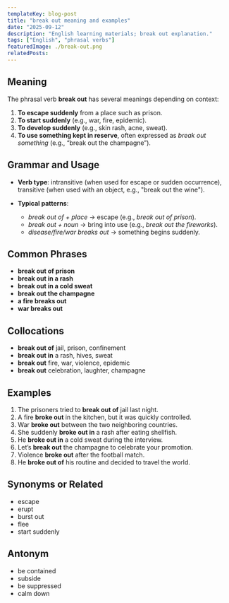 ```yaml
---
templateKey: blog-post
title: "break out meaning and examples"
date: "2025-09-12"
description: "English learning materials; break out explanation."
tags: ["English", "phrasal verbs"]
featuredImage: ./break-out.png
relatedPosts:
---
```


## Meaning

The phrasal verb **break out** has several meanings depending on context:

1. **To escape suddenly** from a place such as prison.
2. **To start suddenly** (e.g., war, fire, epidemic).
3. **To develop suddenly** (e.g., skin rash, acne, sweat).
4. **To use something kept in reserve**, often expressed as _break out something_ (e.g., “break out the champagne”).

## Grammar and Usage

- **Verb type**: intransitive (when used for escape or sudden occurrence), transitive (when used with an object, e.g., "break out the wine").
- **Typical patterns**:

  - _break out of + place_ → escape (e.g., _break out of prison_).
  - _break out + noun_ → bring into use (e.g., _break out the fireworks_).
  - _disease/fire/war breaks out_ → something begins suddenly.

## Common Phrases

- **break out of prison**
- **break out in a rash**
- **break out in a cold sweat**
- **break out the champagne**
- **a fire breaks out**
- **war breaks out**

## Collocations

- **break out of** jail, prison, confinement
- **break out in** a rash, hives, sweat
- **break out** fire, war, violence, epidemic
- **break out** celebration, laughter, champagne

## Examples

1. The prisoners tried to **break out of** jail last night.
2. A fire **broke out** in the kitchen, but it was quickly controlled.
3. War **broke out** between the two neighboring countries.
4. She suddenly **broke out in** a rash after eating shellfish.
5. He **broke out in** a cold sweat during the interview.
6. Let’s **break out** the champagne to celebrate your promotion.
7. Violence **broke out** after the football match.
8. He **broke out of** his routine and decided to travel the world.

## Synonyms or Related

- escape
- erupt
- burst out
- flee
- start suddenly

## Antonym

- be contained
- subside
- be suppressed
- calm down

